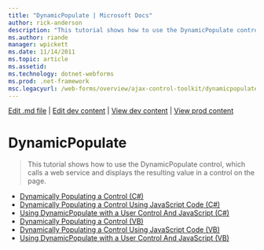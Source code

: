 ```yaml
---
title: "DynamicPopulate | Microsoft Docs"
author: rick-anderson
description: "This tutorial shows how to use the DynamicPopulate control, which calls a web service and displays the resulting value in a control on the page."
ms.author: riande
manager: wpickett
ms.date: 11/14/2011
ms.topic: article
ms.assetid: 
ms.technology: dotnet-webforms
ms.prod: .net-framework
msc.legacyurl: /web-forms/overview/ajax-control-toolkit/dynamicpopulate
---
```

[Edit .md file](C:\Projects\msc\dev\Msc.Www\Web.ASP\App_Data\github\web-forms\overview\ajax-control-toolkit\index.md) | [Edit dev content](http://www.aspdev.net/umbraco#/content/content/edit/35848) | [View dev content](http://docs.aspdev.net/tutorials/web-forms/overview/ajax-control-toolkit/dynamicpopulate/index.html) | [View prod content](http://www.asp.net/web-forms/overview/ajax-control-toolkit/dynamicpopulate)

DynamicPopulate
====================
> This tutorial shows how to use the DynamicPopulate control, which calls a web service and displays the resulting value in a control on the page.


- [Dynamically Populating a Control (C#)](dynamically-populating-a-control-cs.md)
- [Dynamically Populating a Control Using JavaScript Code (C#)](dynamically-populating-a-control-using-javascript-code-cs.md)
- [Using DynamicPopulate with a User Control And JavaScript (C#)](using-dynamicpopulate-with-a-user-control-and-javascript-cs.md)
- [Dynamically Populating a Control (VB)](dynamically-populating-a-control-vb.md)
- [Dynamically Populating a Control Using JavaScript Code (VB)](dynamically-populating-a-control-using-javascript-code-vb.md)
- [Using DynamicPopulate with a User Control And JavaScript (VB)](using-dynamicpopulate-with-a-user-control-and-javascript-vb.md)